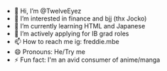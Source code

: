 - 👋 Hi, I’m @TwelveEyez
- 👀 I’m interested in finance and bjj (thx Jocko)
- 🌱 I’m currently learning HTML and Japanese
- 💞️ I’m actively applying for IB grad roles
- 📫 How to reach me ig: freddie.mbe
- 😄 Pronouns: He/Try me
- ⚡ Fun fact: I'm an avid consumer of anime/manga

<!---
TwelveEyez/TwelveEyez is a ✨ special ✨ repository because its `README.md` (this file) appears on your GitHub profile.
You can click the Preview link to take a look at your changes.
--->
